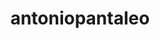 ---
title: antoniopantaleo
github: https://github.com/antoniopantaleo
mode: light
transition: 1s
score: 76.8
archetype:
- Little Bit of Everything
---